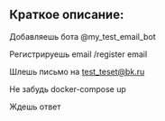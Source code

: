 ## Краткое описание:

Добавляешь бота @my_test_email_bot


Регистрируешь email /register email


Шлешь письмо на test_teset@bk.ru

Не забудь docker-compose up

Ждешь ответ
